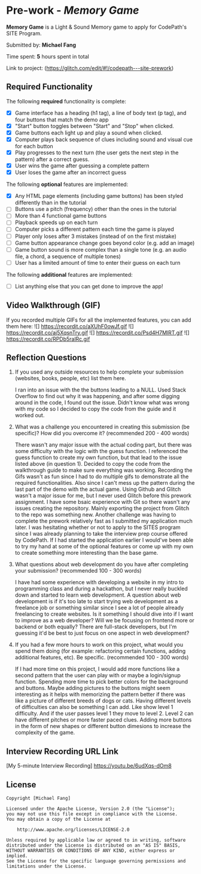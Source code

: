 # Pre-work - *Memory Game*

**Memory Game** is a Light & Sound Memory game to apply for CodePath's SITE Program. 

Submitted by: **Michael Fang**

Time spent: **5** hours spent in total

Link to project: (https://glitch.com/edit/#!/codepath---site-prework)

## Required Functionality

The following **required** functionality is complete:

* [x] Game interface has a heading (h1 tag), a line of body text (p tag), and four buttons that match the demo app
* [x] "Start" button toggles between "Start" and "Stop" when clicked. 
* [x] Game buttons each light up and play a sound when clicked. 
* [x] Computer plays back sequence of clues including sound and visual cue for each button
* [x] Play progresses to the next turn (the user gets the next step in the pattern) after a correct guess. 
* [x] User wins the game after guessing a complete pattern
* [x] User loses the game after an incorrect guess

The following **optional** features are implemented:

* [x] Any HTML page elements (including game buttons) has been styled differently than in the tutorial
* [ ] Buttons use a pitch (frequency) other than the ones in the tutorial
* [ ] More than 4 functional game buttons
* [ ] Playback speeds up on each turn
* [ ] Computer picks a different pattern each time the game is played
* [ ] Player only loses after 3 mistakes (instead of on the first mistake)
* [ ] Game button appearance change goes beyond color (e.g. add an image)
* [ ] Game button sound is more complex than a single tone (e.g. an audio file, a chord, a sequence of multiple tones)
* [ ] User has a limited amount of time to enter their guess on each turn

The following **additional** features are implemented:

- [ ] List anything else that you can get done to improve the app!

## Video Walkthrough (GIF)

If you recorded multiple GIFs for all the implemented features, you can add them here:
![] https://recordit.co/aXUhF0owJf.gif
![] https://recordit.co/aj5XqsnTry.gif
![] https://recordit.co/Psd4H7MlRT.gif
![] https://recordit.co/RPDb5ralRc.gif

## Reflection Questions
1. If you used any outside resources to help complete your submission (websites, books, people, etc) list them here. 

    I ran into an issue with the the buttons leading to a NULL. Used Stack Overflow to find out why it was happening, and after some digging around in the code, I found out the issue. Didn't know what was wrong with my code so I decided to copy the code from the guide and it worked out.

2. What was a challenge you encountered in creating this submission (be specific)? How did you overcome it? (recommended 200 - 400 words) 

    There wasn't any major issue with the actual coding part, but there was some difficulty with the logic with the guess function. I referenced the guess function to  create my own function, but that lead to the issue listed above (in question 1). Decided to copy the code from the walkthrough guide to make sure everything was    working. Recording the Gifs wasn't as fun since I had to do multiple gifs to demonstrate all the required functionalities. Also since I can't mess up the pattern during the last part of the demo with the actual game. Using Github and Glitch wasn't a major issue for me, but I never used Glitch before this prework assignment. I have some bsaic experience with Git so there wasn't any issues creating the repository. Mainly exporting the project from Glitch to the repo was something new. Another challenge was having to complete the prework relatively fast as I submitted my application much later. I was hesitating whether or not to apply to the SITES program since I was already planning to take the interview prep course offered by CodePath. If I had started the application earlier I would've been able to try my hand at some of the optional features or come up with my own to create something more interesting than the base game.

3. What questions about web development do you have after completing your submission? (recommended 100 - 300 words) 

    I have had some experience with developing a website in my intro to programming class and during a hackathon, but I never really buckled down and started to learn web development. A question about web development is if it's too late to start trying web development as a freelance job or something similar since I see a lot of people already freelancing to create websites. Is it something I should dive into if I want to improve as a web developer? Will we be focusing on frontend more or backend or both equally? There are full-stack developers, but I'm guessing it'd be best to just focus on one aspect in web development?

4. If you had a few more hours to work on this project, what would you spend them doing (for example: refactoring certain functions, adding additional features, etc). Be specific. (recommended 100 - 300 words) 

    If I had more time on this project, I would add more functions like a second pattern that the user can play with or maybe a login/signup function. Spending more time to pick better colors for the background and buttons. Maybe adding pictures to the buttons might seem interesting as it helps with memorizing the pattern better if there was like a picture of different breeds of dogs or cats. Having different levels of difficulties can also be something I can add. Like show level 1 difficulty. And if the user passes level 1 they move to level 2. Level 2 can have different pitches or more faster paced clues. Adding more buttons in the form of new shapes or different button dimesions to increase the complexity of the game.



## Interview Recording URL Link

[My 5-minute Interview Recording] https://youtu.be/6udXqs-dOm8


## License

    Copyright [Michael Fang]

    Licensed under the Apache License, Version 2.0 (the "License");
    you may not use this file except in compliance with the License.
    You may obtain a copy of the License at

        http://www.apache.org/licenses/LICENSE-2.0

    Unless required by applicable law or agreed to in writing, software
    distributed under the License is distributed on an "AS IS" BASIS,
    WITHOUT WARRANTIES OR CONDITIONS OF ANY KIND, either express or implied.
    See the License for the specific language governing permissions and
    limitations under the License.
